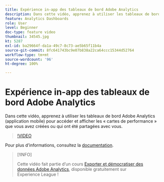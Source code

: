 ```yaml
---
title: Expérience in-app des tableaux de bord Adobe Analytics
description: Dans cette vidéo, apprenez à utiliser les tableaux de bord Adobe Analytics (application mobile) pour accéder et afficher les « cartes de performance » que vous avez créées ou qui ont été partagées avec vous.
feature: Analytics Dashboards
role: User
level: Beginner
doc-type: feature video
thumbnail: 34545.jpg
kt: 5287
exl-id: ba29664f-da1a-49c7-8c73-ae5b65f11b4a
source-git-commit: 8fc641743bc9e07b838a22ca64ccc15344d52764
workflow-type: tm+mt
source-wordcount: '96'
ht-degree: 100%

---
```


# Expérience in-app des tableaux de bord Adobe Analytics

Dans cette vidéo, apprenez à utiliser les tableaux de bord Adobe Analytics (application mobile) pour accéder et afficher les « cartes de performance » que vous avez créées ou qui ont été partagées avec vous.

>[!VIDEO](https://video.tv.adobe.com/v/34545/?quality=12&learn=on)

Pour plus dʼinformations, consultez la [documentation](https://experienceleague.adobe.com/docs/analytics/analyze/mobapp/home.html?lang=fr).

>[!INFO]
>
> Cette vidéo fait partie d’un cours [Exporter et démocratiser des données Adobe Analytics](https://experienceleague.adobe.com/?recommended=Analytics-A-1-2022.1.democratizing), disponible gratuitement sur Experience League !
